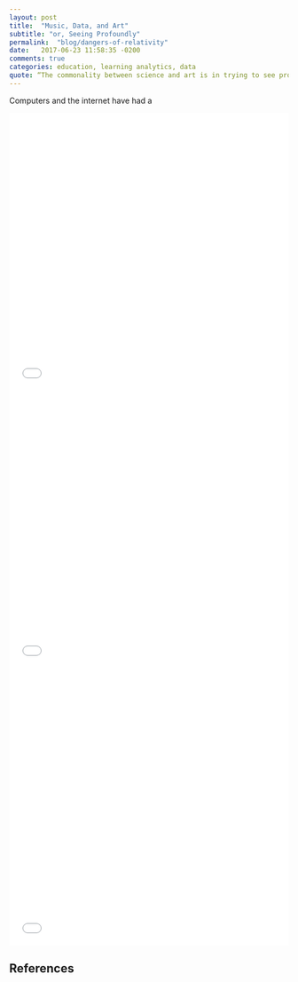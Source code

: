```yaml
---
layout: post
title:  "Music, Data, and Art"
subtitle: "or, Seeing Profoundly"
permalink:  "blog/dangers-of-relativity"
date:   2017-06-23 11:58:35 -0200
comments: true
categories: education, learning analytics, data
quote: “The commonality between science and art is in trying to see profoundly—to develop strategies of seeing and showing.” - Tufte
---
```


Computers and the internet have had a

<iframe width="100%" height="500" src="../../assets/examples/map.html" frameborder="0"></iframe>

<iframe width="100%" height="500" src="../../assets/examples/series.html" frameborder="0"></iframe>

<iframe width="100%" height="500" src="../../assets/examples/cloud.html" frameborder="0"></iframe>


## References
